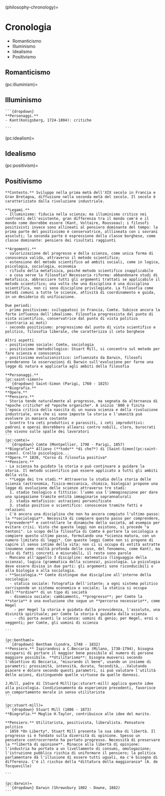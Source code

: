 (philosophy-chronology)=
# Cronologia

- Romanticismo
- Illuminismo
- Idealismo
- Positivismo

## Romanticismo


(pc:illuminism)=
## Illuminismo
`````{dropdown}
```{dropdown}
**Personaggi.**
- Kant(Konigsberg, 1724-1804): critiche

```
`````

(pc:idealism)=
## Idealismo

(pc:positivism)=
## Positivismo
`````{dropdown}
**Contesto.** Sviluppo nella prima metà dell'XIX secolo in Francia e Gran Bretagna, diffusione nella seconda metà del secolo. Il secolo è caratterizzato dalla rivoluzione industriale.

**Legami.**
- Illuminismo: fiducia nella scienza; ma illuminismo critico nei confronti dell'esistente, gran differenza tra il mondo com'è e il mondo come dovrebbe essere (Kant, Voltaire, Rousseau); i filosofi positivisti invece sono allineati al pensiero dominante del tempo: la prima parte del positivismo è conservatrice, alllineata con i sovrani assoluti; la seconda parte è espressione della classe borghese, come classe dominante: pensiero dei risultati raggiunti

**Argomenti.**
- valorizzazione del progresso e della scienza, come unica forma di conoscenza valida, attraverso il metodo scientifico;
- estensione del metodo scientifico ad ambiti sociali, come in logica, psicologia, sociologia, economia
- rifiuto della metafisica, poiché metodo scientifico inapplicabile
- a cosa serve la filosofia? Necessaria riforma: abbandonare studi di metafisica, abbracciare tutti gli argomenti trattati se applicabile il metodo scientifico; una volta che una disciplina è una disciplina scientifica, non ci sono discipline privilegiate. La filosofia come metodi comuni a tutte le scienze, attività di coordinamento e guida, in un desiderio di unificazione.

Due periodi:
- primo positivismo: sviluppatosi in Francia, Comte. Subisce ancora la forte influenza dell'idealismo. Filosofia progressista dal punto di vista scientifico, conservatrice dal punto di vista politico (contraria ai moti)
- secondo positivismo: progressismo dal punto di vista scientifico e politico, filosofia liberale, che caratterizza il ceto borghese

Altri aspetti
- positivismo sociale: Comte, sociologia
- positivismo (metodo)logico: Stuart Mill, si concentra sul metodo per fare scienza e conoscenza
- positivismo evoluzionistico: influenzato da Darwin, filosofi prenderanno le osservazioni di Darwin sull'evoluzione per farne una legge di natura e applicarla agli ambiti della filosofia

**Personaggi.**
(pc:saint-simon)=
```{dropdown} Saint-Simon (Parigi, 1760 - 1825)
**Biografia.**
**Opere.**
**Pensiero.** 
- Storia tende naturalmente al progresso, ma segnata da alternanza di *epoche critiche* ed *epoche organiche*. A inizio '800 è finita l'epoca critica della nascita di un nuova scienza e della rivoluzione industriale, ora che si sono imposte la storia e l'umanità può evolvere in maniera costante
- Scontro tra ceti produttivi e parassiti, i ceti improduttivi: padroni e operai dovrebbero allearsi contro nobili, clero, burocrati che vivono sulle spalle dei lavoratori
```
(pc:comte)=
```{dropdown} Comte (Montpellier, 1798 - Parigi, 1857)
**Biografia** Allievo (**todo** *di che?*) di [Saint-Simon](pc:saint-simon). Crollo psicologico...
**Opere.** 1830, *Corso di filosofia positiva*
**Pensiero.**
- La scienza ha guidato la storia e può continuare a guidare la storia. Il metodo scientifico può essere applicato a tutti gli ambiti della vita.
- **Legge dei tre stadi.** Attraverso lo studio della storia delle scienza (astronomia, fisica-meccanica, chimica, biologia) propone una legge di evoluzione delle scienze attraverso tre stadi:
  1. stadio teologico o fittizio: l'uomo usa l'immaginazione per dare una spiegazione tramite entità immaginarie soprannaturali 
  2. stadio metafisico: astrazioni personificate
  3. stadio positivo o scientifico: conoscenze tramite fatti e relazioni
- C'è ancora una disciplina che non ha ancora compiuto l'ultimo passo: la **sociologia**. Necessità di compiere questo passo per comprendere, **prevedere** e controllare le dinamiche della società, ad esempio per evitare crisi. Visto che queste leggi non esistono, si procede "a tentoni". Lo scopo della filosofia di Comte è portare la sociologia a compiere questo ultimo passo, formulando una *scienza matura, con un numero limitato di leggi*. Con queste leggi Comte non si propone di capire il senso intimo della vita: non ci si occupa di entità astratte (noumeno come realtà profonda delle cose, del fenomeno, come Kant), ma solo di fatti concreti e misurabili, il resto sono parole
- Mancano all'appello 3 discipline: matematica (linguaggio della scienza), logica (grammatica della scienza), psicologia. La psicologia deve essere divisa in due parti: gli argomenti sono riconducibili o alla biologia o alla sociologia.
- **Sociologia.** Comte distingue due discipline all'interno della sociologia:
  - statica sociale: fotografia dell'istante; a ogni sistema politico corrisponde un sistema economico e sociale; la statica si occupa dell'**ordine** di un tipo di società
  - dinamica sociale: cambiamenti, **progresso**; per Comte la **storia** è una evoluzione che segue un **percorso necessario**, come Hegel
    - per Hegel la storia è guidata dalla provvidenza, l'assoluto, una divinità spirituale; per Comte la storia è guidata dalla scienza
    - chi porta avanti la scienza: uomini di genio; per Hegel, eroi o veggenti; per Comte, gli uomini di scienza

```

(pc:bentham)=
```{dropdown} Bentham (Londra, 1748 - 1832)
**Pensiero.** Ispirandosi a C.Beccaria (Milano, 1738-1794), bisogna occuparsi di portare il maggior bene possibile al numero di persone maggiore possibile. **Utilitarismo**: bisogna muoversi secondo l'obiettivo di Beccaria, "misurando il bene", usando un insieme di parametri: prossimità, intensità, durata, fecondità,...Valutando piacere e dolore secondo questi parametri, si può valutare l'utilità delle azioni, distinguendo quelle virtuose da quelle dannosi.

J.Mill, padre di [Stuard Mill](pc:sturart-mill) applica queste idee alla psicologia. Condizionamento da esperienze precedenti, favorisce un comportamento morale in senso utilitarista
```

(pc:stuart-mill)=
```{dropdown} Stuart Mill (1806 - 1873)
**Biografia.** Moglie H.Taylor, contribuisce alle idee del marito.

**Pensiero.** Utilitarista, positivista, liberalista. Pensatore politico
- 1859 *On Liberty*, Stuart Mill presenta la sua idea di libertà. Il progresso si è fondato sulla diversità di opinione. Spesso un pensatore controcorrente ha portato progresso. Necessità di preservare la **libertà di opinione**. Minacce alla libertà di opinione: l'industria ha portato a un livellamento di consumi, omologazione; l'istruzione pubblica rischia di uniformare il pensiero; la politica parlamentare dà l'illusione di essere tutti uguali, ma c'è bisogno di differenza. C'è il rischio della *dittatura della maggioranza* (A. de Tocqueville)

```

(pc:darwin)=
```{dropdown} Darwin (Shrewsbury 1802 - Downe, 1882)
```

`````
